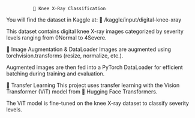               🦿 Knee X-Ray Classification

You will find the dataset in Kaggle at:
📂 /kaggle/input/digital-knee-xray

This dataset contains digital knee X-ray images categorized by severity levels ranging from 0Normal to 4Severe.

🔁 Image Augmentation & DataLoader
Images are augmented using torchvision.transforms (resize, normalize, etc.).

Augmented images are then fed into a PyTorch DataLoader for efficient batching during training and evaluation.

🧠 Transfer Learning
This project uses transfer learning with the Vision Transformer (ViT) model from 🤗 Hugging Face Transformers.

The ViT model is fine-tuned on the knee X-ray dataset to classify severity levels.

